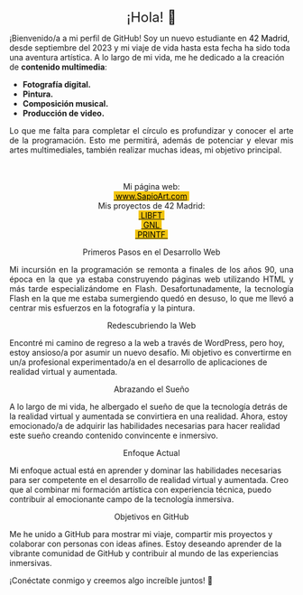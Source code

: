 <p style="text-align: center;"><span style="font-size: 18pt;">&iexcl;Hola! 👋 </span></p>

<p>&iexcl;Bienvenido/a a mi perfil de GitHub! Soy un nuevo estudiante en <span style="background-color: #ffffff; color: #000000;">42 Madrid</span>, desde septiembre del 2023 y mi viaje de vida hasta esta fecha ha sido toda una aventura art&iacute;stica. A lo largo de mi vida, me he dedicado a la creaci&oacute;n de <strong>contenido multimedia</strong>:</p>
<ul>
<li><strong>Fotograf&iacute;a digital.</strong></li>
<li><strong>Pintura.</strong></li>
<li><strong>Composici&oacute;n musical.</strong></li>
<li><strong>Producci&oacute;n de video.</strong></li>
</ul>
<p style="text-align: justify;">Lo que me falta para completar el c&iacute;rculo es profundizar y conocer el arte de la programaci&oacute;n. Esto me permitir&aacute;, adem&aacute;s de potenciar y elevar mis artes multimediales, tambi&eacute;n realizar muchas ideas, mi objetivo principal.</p>
<p style="text-align: center;"><br /><br />Mi p&aacute;gina web:<br /><span style="background-color: #f1c40f; color: #000000;"><a style="background-color: #f1c40f; color: #000000;" title="Pinturas Paolo Sapio" href="https://www.tiny.cloud" target="_blank" rel="noopener">&nbsp;www.SapioArt.com</a>&nbsp; <br /><!-- pagebreak --></span>Mis proyectos de 42 Madrid:<br /><a href="https://github.com/paolosapio/libft"><span style="background-color: #f1c40f; color: #000000;">&nbsp;LIBFT&nbsp;</span></a><br /><span style="background-color: #f1c40f; color: #000000;"><a style="background-color: #f1c40f; color: #000000;" href="https://github.com/paolosapio/GNL">&nbsp;GNL&nbsp;</a></span><br /><a href="https://github.com/paolosapio/PRINTF"><span style="background-color: #f1c40f; color: #000000;">&nbsp;PRINTF&nbsp;</span> </a><!-- pagebreak --></p>
<p style="text-align: center;">Primeros Pasos en el Desarrollo Web</p>
<p style="text-align: justify;">Mi incursi&oacute;n en la programaci&oacute;n se remonta a finales de los a&ntilde;os 90, una &eacute;poca en la que ya estaba construyendo p&aacute;ginas web utilizando HTML y m&aacute;s tarde especializ&aacute;ndome en Flash. Desafortunadamente, la tecnolog&iacute;a Flash en la que me estaba sumergiendo qued&oacute; en desuso, lo que me llev&oacute; a centrar mis esfuerzos en la fotograf&iacute;a y la pintura.</p>
<p style="text-align: center;">Redescubriendo la Web</p>
<p>Encontr&eacute; mi camino de regreso a la web a trav&eacute;s de WordPress, pero hoy, estoy ansioso/a por asumir un nuevo desaf&iacute;o. Mi objetivo es convertirme en un/a profesional experimentado/a en el desarrollo de aplicaciones de realidad virtual y aumentada.</p>
<p style="text-align: center;">Abrazando el Sue&ntilde;o</p>
<p>A lo largo de mi vida, he albergado el sue&ntilde;o de que la tecnolog&iacute;a detr&aacute;s de la realidad virtual y aumentada se convirtiera en una realidad. Ahora, estoy emocionado/a de adquirir las habilidades necesarias para hacer realidad este sue&ntilde;o creando contenido convincente e inmersivo.</p>
<p style="text-align: center;">Enfoque Actual</p>
<p>Mi enfoque actual est&aacute; en aprender y dominar las habilidades necesarias para ser competente en el desarrollo de realidad virtual y aumentada. Creo que al combinar mi formaci&oacute;n art&iacute;stica con experiencia t&eacute;cnica, puedo contribuir al emocionante campo de la tecnolog&iacute;a inmersiva.</p>
<p style="text-align: center;">Objetivos en GitHub</p>
<p>Me he unido a GitHub para mostrar mi viaje, compartir mis proyectos y colaborar con personas con ideas afines. Estoy deseando aprender de la vibrante comunidad de GitHub y contribuir al mundo de las experiencias inmersivas.</p>
<p>&iexcl;Con&eacute;ctate conmigo y creemos algo incre&iacute;ble juntos! 🚀</p>
